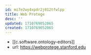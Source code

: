 ```yaml
---
id: mi7e2wy4xpdr2j012tfwlpp
title: Web Protege
desc: ''
updated: 1710769052065
created: 1710769052065
---
```


- [[c.software.ontology-editors]]
- url: https://webprotege.stanford.edu